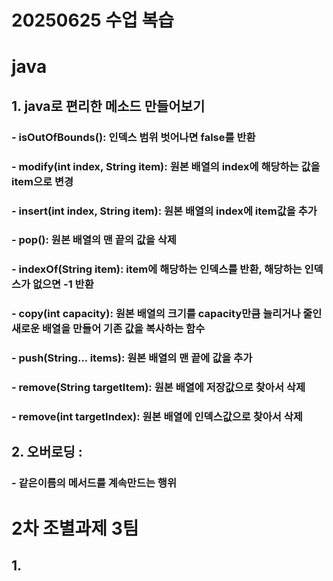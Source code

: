 # 20250625 수업 복습
# java
## 1. java로 편리한 메소드 만들어보기
### - isOutOfBounds(): 인덱스 범위 벗어나면 false를 반환
### -  modify(int index, String item): 원본 배열의 index에 해당하는 값을 item으로 변경
### - insert(int index, String item): 원본 배열의 index에 item값을 추가
### - pop(): 원본 배열의 맨 끝의 값을 삭제
### -  indexOf(String item): item에 해당하는 인덱스를 반환, 해당하는 인덱스가 없으면 -1 반환
### - copy(int capacity): 원본 배열의 크기를 capacity만큼 늘리거나 줄인 새로운 배열을 만들어 기존 값을 복사하는 함수
### - push(String... items): 원본 배열의 맨 끝에 값을 추가
### -  remove(String targetItem): 원본 배열에 저장값으로 찾아서 삭제
### - remove(int targetIndex): 원본 배열에 인덱스값으로 찾아서 삭제

## 2. 오버로딩 : 
### - 같은이름의 메서드를 계속만드는 행위

# 2차 조별과제 3팀
## 1. 
